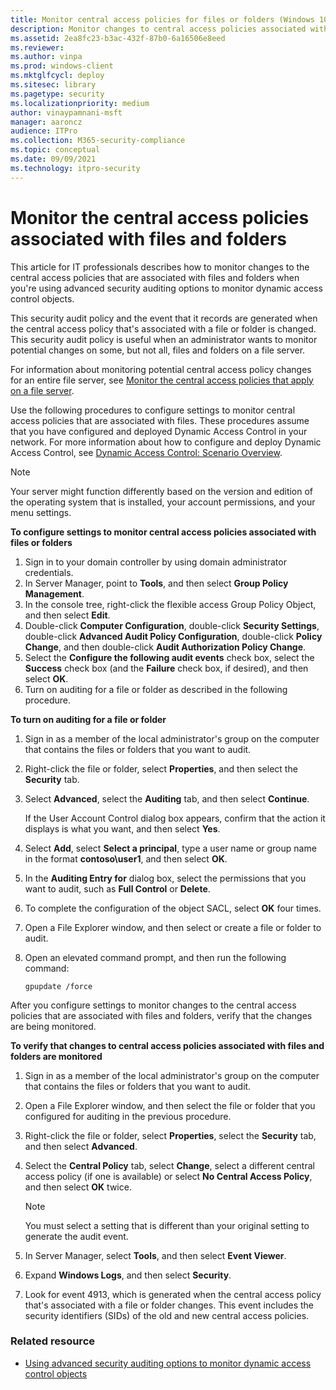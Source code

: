```yaml
---
title: Monitor central access policies for files or folders (Windows 10)
description: Monitor changes to central access policies associated with files and folders, when using advanced security auditing options for dynamic access control objects.
ms.assetid: 2ea8fc23-b3ac-432f-87b0-6a16506e8eed
ms.reviewer: 
ms.author: vinpa
ms.prod: windows-client
ms.mktglfcycl: deploy
ms.sitesec: library
ms.pagetype: security
ms.localizationpriority: medium
author: vinaypamnani-msft
manager: aaroncz
audience: ITPro
ms.collection: M365-security-compliance
ms.topic: conceptual
ms.date: 09/09/2021
ms.technology: itpro-security
---
```


# Monitor the central access policies associated with files and folders


This article for IT professionals describes how to monitor changes to the central access policies that are associated with files and folders when you're using advanced security auditing options to monitor dynamic access control objects.

This security audit policy and the event that it records are generated when the central access policy that's associated with a file or folder is changed. This security audit policy is useful when an administrator wants to monitor potential changes on some, but not all, files and folders on a file server.

For information about monitoring potential central access policy changes for an entire file server, see [Monitor the central access policies that apply on a file server](monitor-the-central-access-policies-that-apply-on-a-file-server.md).

Use the following procedures to configure settings to monitor central access policies that are associated with files. These procedures assume that you have configured and deployed Dynamic Access Control in your network. For more information about how to configure and deploy Dynamic Access Control, see [Dynamic Access Control: Scenario Overview](/windows-server/identity/solution-guides/dynamic-access-control--scenario-overview).

> [!NOTE]
> Your server might function differently based on the version and edition of the operating system that is installed, your account permissions, and your menu settings.
 
**To configure settings to monitor central access policies associated with files or folders**

1.  Sign in to your domain controller by using domain administrator credentials.
2.  In Server Manager, point to **Tools**, and then select **Group Policy Management**.
3.  In the console tree, right-click the flexible access Group Policy Object, and then select **Edit**.
4.  Double-click **Computer Configuration**, double-click **Security Settings**, double-click **Advanced Audit Policy Configuration**, double-click **Policy Change**, and then double-click **Audit Authorization Policy Change**.
5.  Select the **Configure the following audit events** check box, select the **Success** check box (and the **Failure** check box, if desired), and then select **OK**.
6.  Turn on auditing for a file or folder as described in the following procedure.

**To turn on auditing for a file or folder**

1.  Sign in as a member of the local administrator's group on the computer that contains the files or folders that you want to audit.
2.  Right-click the file or folder, select **Properties**, and then select the **Security** tab.
3.  Select **Advanced**, select the **Auditing** tab, and then select **Continue**.

    If the User Account Control dialog box appears, confirm that the action it displays is what you want, and then select **Yes**.

4.  Select **Add**, select **Select a principal**, type a user name or group name in the format **contoso\\user1**, and then select **OK**.
5.  In the **Auditing Entry for** dialog box, select the permissions that you want to audit, such as **Full Control** or **Delete**.
6.  To complete the configuration of the object SACL, select **OK** four times.
7.  Open a File Explorer window, and then select or create a file or folder to audit.
8.  Open an elevated command prompt, and then run the following command:

    `gpupdate /force`

After you configure settings to monitor changes to the central access policies that are associated with files and folders, verify that the changes are being monitored.

**To verify that changes to central access policies associated with files and folders are monitored**

1.  Sign in as a member of the local administrator's group on the computer that contains the files or folders that you want to audit.
2.  Open a File Explorer window, and then select the file or folder that you configured for auditing in the previous procedure.
3.  Right-click the file or folder, select **Properties**, select the **Security** tab, and then select **Advanced**.
4.  Select the **Central Policy** tab, select **Change**, select a different central access policy (if one is available) or select **No Central Access Policy**, and then select **OK** twice.
    > [!NOTE]
    > You must select a setting that is different than your original setting to generate the audit event.
     
5.  In Server Manager, select **Tools**, and then select **Event Viewer**.
6.  Expand **Windows Logs**, and then select **Security**.
7.  Look for event 4913, which is generated when the central access policy that's associated with a file or folder changes. This event includes the security identifiers (SIDs) of the old and new central access policies.

### Related resource

- [Using advanced security auditing options to monitor dynamic access control objects](using-advanced-security-auditing-options-to-monitor-dynamic-access-control-objects.md)